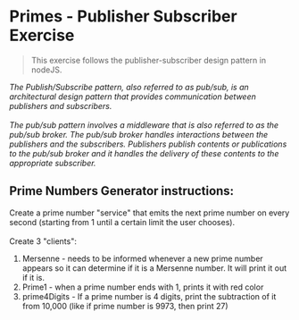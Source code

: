 # Primes - Publisher Subscriber Exercise
> This exercise follows the publisher-subscriber design pattern in nodeJS.

*The Publish/Subscribe pattern, also referred to as pub/sub, is an architectural design pattern that provides communication between publishers and subscribers.*
<br/>
<br/>
*The pub/sub pattern involves a middleware that is also referred to as the pub/sub broker. The pub/sub broker handles interactions between the publishers and the subscribers. Publishers publish contents or publications to the pub/sub broker and it handles the delivery of these contents to the appropriate subscriber.*
<br/>
## Prime Numbers Generator instructions:
Create a prime number "service" that emits the next prime number on every second (starting from 1 until a certain limit the user chooses).
<br/>
<br/>
Create 3 "clients":
1. Mersenne - needs to be informed whenever a new prime number appears so it can determine if it is a Mersenne number. It will print it out if it is.
2. Prime1 - when a prime number ends with 1, prints it with red color
3. prime4Digits - If a prime number is 4 digits, print the subtraction of it from 10,000 (like if prime number is 9973, then print 27)
